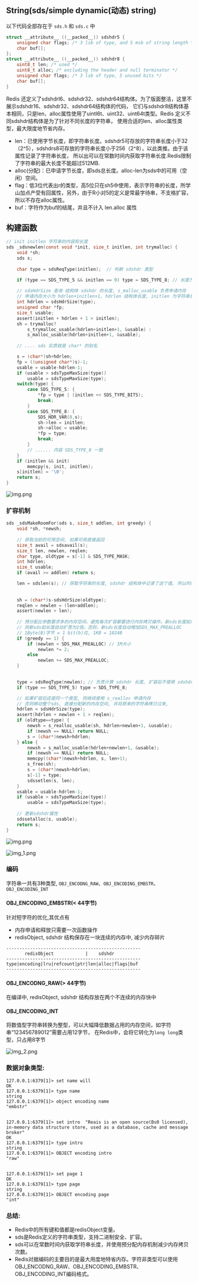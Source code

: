 ## String(sds/simple dynamic(动态) string)
以下代码全部存在于 `sds.h` 和 `sds.c` 中
```c
struct __attribute__ ((__packed__)) sdshdr5 {
    unsigned char flags; /* 3 lsb of type, and 5 msb of string length */
    char buf[];
};
struct __attribute__ ((__packed__)) sdshdr8 {
    uint8_t len; /* used */
    uint8_t alloc; /* excluding the header and null terminator */
    unsigned char flags; /* 3 lsb of type, 5 unused bits */
    char buf[];
}
```
Redis 还定义了sdshdrl6、sdshdr32、sdshdr64结构体。为了版面整洁，这里不展示sdshdr16、sdshdr32、sdshdr64结构体的代码，
它们与sdshdr8结构体基本相同，只是len、alloc属性使用了uintl6t、uint32、uint64t类型。Redis 定义不同sdshdr结构体是为了针对不同长度的字符串，
使用合适的len、alloc属性类型，最大限度地节省内存。

- len：已使用字节长度，即字符串长度。sdshdr5可存放的字符串长度小于32（2^5），sdshdrs8可存放的字符串长度小于256（2^8），以此类推。由于该属性记录了字符串长度，
  所以出可以在常数时间内获取字符串长度.Redis限制了字符串的最大长度不能超过512MB.
- alloc(分配)：已申请字节长度，即sds总长度。alloc-len为sds中的可用（空闲）空间。
- flag：低3位代表出r的类型，高5位只在sh5中使用，表示字符串的长度，所学山加点产受有回属性，另外，由于R小对5的定义是常最字待串，不支格扩容，所以不存在alloc属性。
- buf：字符作为buf的结尾，并且不计入 len.alloc 属性

## 构建函数
```c
// init initlen 字符串的内容和长度
sds _sdsnewlen(const void *init, size_t initlen, int trymalloc) {
    void *sh;
    sds s;
    
    char type = sdsReqType(initlen);  // 判断 sdshdr 类型

    if (type == SDS_TYPE_5 && initlen == 0) type = SDS_TYPE_8; // 长度为 0 的后续普遍需要扩容, 所以使用 SDS_TYPE_8 类型
    
    // sdsHdrSize 查询 结构体 sdshdr 的长度, s_malloc_usable 负责申请内存
    // 申请内存大小为 hdrlen+initlen+1, hdrlen 结构体长度, initlen 为字符串长度, 1 用于结尾的 "\0" 空格符放置
    int hdrlen = sdsHdrSize(type);
    unsigned char *fp; 
    size_t usable;
    assert(initlen + hdrlen + 1 > initlen); 
    sh = trymalloc?
        s_trymalloc_usable(hdrlen+initlen+1, &usable) :
        s_malloc_usable(hdrlen+initlen+1, &usable);
        
    // .... sds 实质就是 char* 的别名        

    s = (char*)sh+hdrlen;
    fp = ((unsigned char*)s)-1;
    usable = usable-hdrlen-1;
    if (usable > sdsTypeMaxSize(type))
        usable = sdsTypeMaxSize(type);
    switch(type) {
        case SDS_TYPE_5: {
            *fp = type | (initlen << SDS_TYPE_BITS);
            break;
        }
        case SDS_TYPE_8: {
            SDS_HDR_VAR(8,s);
            sh->len = initlen;
            sh->alloc = usable;
            *fp = type;
            break;
        }
        // ...... 内容 SDS_TYPE_8 一致
    }
    if (initlen && init)
        memcpy(s, init, initlen);
    s[initlen] = '\0';
    return s;
}
````
![img.png](pic/img.png)

### 扩容机制
```c
sds _sdsMakeRoomFor(sds s, size_t addlen, int greedy) {
    void *sh, *newsh;
    
    // 获取当前的可用空间, 如果可用直接返回
    size_t avail = sdsavail(s);
    size_t len, newlen, reqlen;
    char type, oldtype = s[-1] & SDS_TYPE_MASK;
    int hdrlen;
    size_t usable;
    if (avail >= addlen) return s;

    len = sdslen(s); // 获取字符串的长度, sdshdr 结构体中记录了这个值, 所以时间复杂度为 O(1)
    
    
    sh = (char*)s-sdsHdrSize(oldtype);
    reqlen = newlen = (len+addlen);
    assert(newlen > len);  
     
    // 预分配比参数要求多的内存空间，避免每次扩容都要进行内存拷贝操作。新sds长度如果小于SDS_MAXPREALLOC（认为1024*1024，单位为字节），
    // 则新sds如长度自动扩答为2倍。否则，新sds长度自动增加SDS_MAX_PREALLOC 
    // 1Byte(B)字节 = 1 bit(b)位, 1KB = 1024B
    if (greedy == 1) {
        if (newlen < SDS_MAX_PREALLOC) // 1M大小
            newlen *= 2;
        else
            newlen += SDS_MAX_PREALLOC;
    }

    
    type = sdsReqType(newlen); // 负责计算 sdshdr 长度, 扩容后不使用 sdshdr5 这种类型不支持扩容
    if (type == SDS_TYPE_5) type = SDS_TYPE_8;

    // 如果扩容后还是同一个类型, 则继续使用 s_realloc 申请内存
    // 否则移动整个sds, 直接分配新的内存空间, 并将原来的字符串拷贝过来, 
    hdrlen = sdsHdrSize(type);
    assert(hdrlen + newlen + 1 > reqlen);  
    if (oldtype==type) {
        newsh = s_realloc_usable(sh, hdrlen+newlen+1, &usable);
        if (newsh == NULL) return NULL;
        s = (char*)newsh+hdrlen;
    } else {
        newsh = s_malloc_usable(hdrlen+newlen+1, &usable);
        if (newsh == NULL) return NULL;
        memcpy((char*)newsh+hdrlen, s, len+1);
        s_free(sh);
        s = (char*)newsh+hdrlen;
        s[-1] = type;
        sdssetlen(s, len);
    }
    usable = usable-hdrlen-1;
    if (usable > sdsTypeMaxSize(type))
        usable = sdsTypeMaxSize(type);
        
    // 更新sdshdr属性    
    sdssetalloc(s, usable);
    return s;
}
```
![img.png](pic/img1.png)

![img_1.png](pic/img_1.png)
### 编码
字符串一共有3种类型, `OBJ_ENCODNG_RAW`、`OBJ_ENCODING_EMBSTR`、`OBJ_ENCODING_INT`
#### OBJ_ENCODING_EMBSTR(< 44字节)
针对短字符的优化,其优点有
- 内存申请和释放只需要一次函数操作
- redisObject, sdshdr 结构保存在一块连续的内存中, 减少内存碎片
````
---------------------------------------------------
       redisObject            |    sdshdr
---------------------------------------------------
type|encoding|lru|refcount|ptr|len|alloc|flags|buf
---------------------------------------------------
````
#### OBJ_ENCODNG_RAW(> 44字节)
在编译中, redisObject, sdshdr 结构存放在两个不连续的内存快中
#### OBJ_ENCODING_INT
将数值型字符串转换为整型，可以大幅降低数据占用的内存空间，如字符串“123456789012”需要占用12字节，
在Redis中，会将它转化为`long long`类型，只占用8字节

![img_2.png](pic/img_2.png)
### 数据对象类型:
````
127.0.0.1:6379[1]> set name will
OK
127.0.0.1:6379[1]> type name
string
127.0.0.1:6379[1]> object encoding name
"embstr"


127.0.0.1:6379[1]> set intro  "Reais is an open source(Bs0 licensed), in-memory data structure store, used as a database, cache and message broker"
OK
127.0.0.1:6379[1]> type intro
string
127.0.0.1:6379[1]> OBJECT encoding intro
"raw"


127.0.0.1:6379[1]> set page 1
OK
127.0.0.1:6379[1]> type page
string
127.0.0.1:6379[1]> OBJECT encoding page
"int"
````
### 总结:
- Redis中的所有键和值都是redisObject变量。
- sds是Redis定义的字符串类型，支持二进制安全、扩容。
- sds可以在常数时间内获取学符串长度，并使用预分配内存机制减少内存拷贝次数。
- Redis对据编码的主要目的是最大用度地特省内存。字符非类型可以使用OBJ_ENCODNG_RAW、OBJ_ENCODING_EMBSTR、OBJ_ENCODING_INT编码格式。
